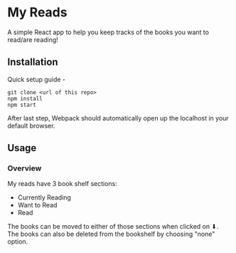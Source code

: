 # My Reads

A simple React app to help you keep tracks of the books you want to read/are reading!

## Installation

Quick setup guide -

```
git clone <url of this repo>
npm install
npm start
```

After last step, Webpack should automatically open up the localhost in your default browser.

## Usage

### Overview

My reads have 3 book shelf sections:

* Currently Reading
* Want to Read
* Read

The books can be moved to either of those sections when clicked on ⬇.
The books can also be deleted from the bookshelf by choosing "none" option.

